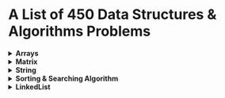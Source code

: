 # A List of 450 Data Structures & Algorithms Problems 

<details>
  <summary><strong>Arrays</strong></summary>
  
  - Reverse the array
  - Find the maximum and minimum element in an array
  - Find the "Kth" max and min element of an array
  - Given an array which consists of only 0, 1 and 2. Sort the array without using any sorting algo
  - Move all the negative elements to one side of the array 
  - Find the Union and Intersection of the two sorted arrays.
  - Write a program to cyclically rotate an array by one.
  - <strong>find Largest sum contiguous Subarray [V. IMP]</strong>
  - <strong>Minimise the maximum difference between heights [V.IMP]</strong>
  - Minimum no. of Jumps to reach end of an array
  - find duplicate in an array of N+1 Integers
  - Merge 2 sorted arrays without using Extra space.
  - <strong>Kadane's Algo [V.V.V.V.V IMP]</strong>
  - Merge Intervals
  - Next Permutation
  - Count Inversion
  - Best time to buy and Sell stock
  - find all pairs on integer array whose sum is equal to given number
  - find common elements In 3 sorted arrays
  - Rearrange the array in alternating positive and negative items with O(1) extra space
  - Find if there is any subarray with sum equal to 0
  - Find factorial of a large number
  - find maximum product subarray 
  - Find longest coinsecutive subsequence
  - Given an array of size n and a number k, fin all elements that appear more than " n/k " times.
  - Maximum profit by buying and selling a share atmost twice
  - Find whether an array is a subset of another array
  - Find the triplet that sum to a given value
  - Trapping Rain water problem
  - Chocolate Distribution problem
  - Smallest Subarray with sum greater than a given value
  - Three way partitioning of an array around a given value
  - Minimum swaps required bring elements less equal K together
  - Minimum no. of operations required to make an array palindrome
  - Median of 2 sorted arrays of equal size
  - Median of 2 sorted arrays of different size
  
</details>

<details>
  <summary><strong>Matrix</strong></summary>
  
  - Spiral traversal on a Matrix
  - Search an element in a matriix
  - Find median in a row wise sorted matrix
  - Find row with maximum no. of 1's
  - Print elements in sorted order using row-column wise sorted matrix
  - Maximum size rectangle
  - Find a specific pair in matrix
  - Rotate matrix by 90 degrees
  - Kth smallest element in a row-cpumn wise sorted matrix
  - Common elements in all rows of a given matrix
</details>


<details>
  <summary><strong>String</strong></summary>
  
  - Reverse a String
  - Check whether a String is Palindrome or not
  - Find Duplicate characters in a string
  - Why strings are immutable in Java?
  - Write a Code to check whether one string is a rotation of another
  - Write a Program to check whether a string is a valid shuffle of two strings or not
  - Count and Say problem
  - Write a program to find the longest Palindrome in a string.[ Longest palindromic Substring]
  - Find Longest Recurring Subsequence in String
  - Print all Subsequences of a string.
  - Print all the permutations of the given string
  - Split the Binary string into two substring with equal 0’s and 1’s
  - <strong>Word Wrap Problem [VERY IMP]</strong>
  - <strong>EDIT Distance [Very Imp] </strong>
  - <strong>Find next greater number with same set of digits. [Very Very IMP]</strong>
  - <strong>Balanced Parenthesis problem.[Imp]</strong>
  - <strong>Word break Problem[ Very Imp]</strong>
  - Rabin Karp Algo
  - KMP Algo
  - Convert a Sentence into its equivalent mobile numeric keypad sequence.
  - Minimum number of bracket reversals needed to make an expression balanced.
  - Count All Palindromic Subsequence in a given String.
  - Count of number of given string in 2D character array
  - Search a Word in a 2D Grid of characters.
  - Boyer Moore Algorithm for Pattern Searching.
  - Converting Roman Numerals to Decimal
  - Longest Common Prefix
  - Number of flips to make binary string alternate
  - Find the first repeated word in string.
  - Minimum number of swaps for bracket balancing.
  - Find the longest common subsequence between two strings.
  - Program to generate all possible valid IP addresses from given  string.
  - Write a program tofind the smallest window that contains all characters of string itself.
  - Rearrange characters in a string such that no two adjacent are same
  - Minimum characters to be added at front to make string palindrome
  - Given a sequence of words, print all anagrams together
  - Find the smallest window in a string containing all characters of another string
  - Recursively remove all adjacent duplicates
  - String matching where one string contains wildcard characters
  - Function to find Number of customers who could not get a computer
  - Transform One String to Another using Minimum Number of Given Operation
  - Check if two given strings are isomorphic to each other
  - Recursively print all sentences that can be formed from list of word lists

</details>

<details>
  <summary><strong>Sorting & Searching Algorithm</strong></summary>
  
  - Find first and last positions of an element in a sorted array
  - Find a Fixed Point (Value equal to index) in a given array
  - Search in a rotated sorted array
  - square root of an integer
  - Maximum and minimum of an array using minimum number of comparisons
  - Optimum location of point to minimize total distance
  - Find the repeating and the missing
  - find majority element
  - Searching in an array where adjacent differ by at most k
  - find a pair with a given difference
  - find four elements that sum to a given value
  - maximum sum such that no 2 elements are adjacent
  - Count triplet with sum smaller than a given value
  - merge 2 sorted arrays
  - print all subarrays with 0 sum
  - Product array Puzzle
  - Sort array according to count of set bits
  - minimum no. of swaps required to sort the array
  - Bishu and Soldiers
  - Rasta and Kheshtak
  - Kth smallest number again
  - Find pivot element in a sorted array
  - K-th Element of Two Sorted Arrays
  - Aggressive cows
  - Book Allocation Problem
  - EKOSPOJ:
  - Job Scheduling Algo
  - Missing Number in AP
  - Smallest number with atleastn trailing zeroes infactorial
  - Painters Partition Problem:
  - ROTI-Prata SPOJ
  - DoubleHelix SPOJ
  - Subset Sums
  - Findthe inversion count
  - Implement Merge-sort in-place
  - Partitioning and Sorting Arrays with Many Repeated Entries
  
</details>

<details>
  <summary><strong>LinkedList</strong></summary>
  
  - Write a Program to reverse the Linked List. (Both Iterative and recursive)
  - Reverse a Linked List in group of Given Size. [Very Imp]
  - Write a program to Detect loop in a linked list.
  - Write a program to Delete loop in a linked list.
  - Find the starting point of the loop. 
  - Remove Duplicates in a sorted Linked List.
  - Remove Duplicates in a Un-sorted Linked List.
  - Write a Program to Move the last element to Front in a Linked List.
  - Add “1” to a number represented as a Linked List.
  - Add two numbers represented by linked lists.
  - Intersection of two Sorted Linked List.
  - Intersection Point of two Linked Lists.
  - Merge Sort For Linked lists.[Very Important]
  - Quicksort for Linked Lists.[Very Important]
  - Find the middle Element of a linked list.
  - Check if a linked list is a circular linked list.
  - Split a Circular linked list into two halves.
  - Write a Program to check whether the Singly Linked list is a palindrome or not.
  - Deletion from a Circular Linked List.
  - Reverse a Doubly Linked list.
  - Find pairs with a given sum in a DLL.
  - Count triplets in a sorted DLL whose sum is equal to given value “X”.
  - Sort a “k”sorted Doubly Linked list.[Very IMP]
  - Rotate DoublyLinked list by N nodes.
  - Rotate a Doubly Linked list in group of Given Size.[Very IMP]
  - Can we reverse a linked list in less than O(n) ?
  - Why Quicksort is preferred for. Arrays and Merge Sort for LinkedLists ?
  - Flatten a Linked List
  - Sort a LL of 0's, 1's and 2's
  - Clone a linked list with next and random pointer
  - Merge K sorted Linked list
  - Multiply 2 no. represented by LL
  - Delete nodes which have a greater value on right side
  - Segregate even and odd nodes in a Linked List
  - Program for n’th node from the end of a Linked List
  - Find the first non-repeating character from a stream of characters
  
</details>
